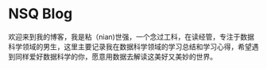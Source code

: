 # NSQ Blog

欢迎来到我的博客，我是粘（nian)世强，一个念过工科，在读经管，专注于数据科学领域的男生，这里主要记录我在数据科学领域的学习总结和学习心得，希望遇到同样爱好数据科学的你，愿意用数据去解读这美好又美妙的世界。
